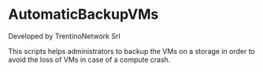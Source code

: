 # AutomaticBackupVMs

Developed by TrentinoNetwork Srl

This scripts helps administrators to backup the VMs on a storage in order to avoid the loss of VMs in case of a compute crash.

